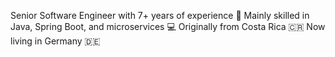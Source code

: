 Senior Software Engineer with 7+ years of experience 🚀 Mainly skilled in Java, Spring
Boot, and microservices 💻 Originally from Costa Rica 🇨🇷 Now living in Germany 🇩🇪
